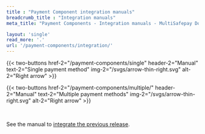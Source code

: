 ```yaml
---
title : "Payment Component integration manuals"
breadcrumb_title : "Integration manuals"
meta_title: "Payment Components - Integration manuals - MultiSafepay Docs"

layout: 'single'
read_more: '.'
url: '/payment-components/integration/'
--- 
```


{{< two-buttons href-2="/payment-components/single" header-2="Manual" text-2="Single payment method" img-2="/svgs/arrow-thin-right.svg" alt-2="Right arrow" >}}

{{< two-buttons href-2="/payment-components/multiple/" header-2="Manual" text-2="Multiple payment methods" img-2="/svgs/arrow-thin-right.svg" alt-2="Right arrow" >}}

&nbsp;  

See the manual to [integrate the previous release](/payment-components/previous-release).

